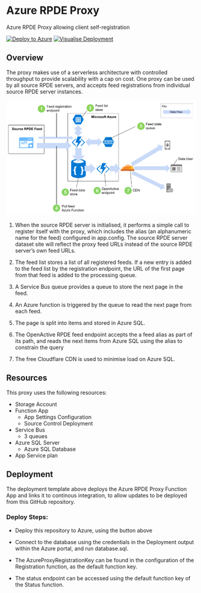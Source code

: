 # Azure RPDE Proxy
Azure RPDE Proxy allowing client self-registration

[![Deploy to Azure](https://azuredeploy.net/deploybutton.png)](https://portal.azure.com/#create/Microsoft.Template/uri/https%3A%2F%2Fraw.githubusercontent.com%2Fopenactive%2Fazure-rpde-proxy%2Fmaster%2FAzureRpdeProxyDeployment%2Fazuredeploy.json) [![Visualise Deployment](http://armviz.io/visualizebutton.png)](http://armviz.io/#/?load=https%3A%2F%2Fraw.githubusercontent.com%2Fopenactive%2Fazure-rpde-proxy%2Fmaster%2FAzureRpdeProxyDeployment%2Fazuredeploy.json)

## Overview

The proxy makes use of a serverless architecture with controlled throughput to provide scalability with a cap on cost. One proxy can be used by all source RPDE servers, and accepts feed registrations from individual source RPDE server instances.

![RPDE Proxy Architecture](rpde-proxy-architecture.png)

1. When the source RPDE server is initialised, it performs a simple call to register itself with the proxy, which includes the alias  (an alphanumeric name for the feed) configured in app.config. The source RPDE server dataset site will reflect the proxy feed URLs instead of the source RPDE server’s own feed URLs.

2. The feed list stores a list of all registered feeds. If a new entry is added to the feed list by the registration endpoint, the URL of the first page from that feed is added to the processing queue.

3. A Service Bus queue provides a queue to store the next page in the feed.

4. An Azure function is triggered by the queue to read the next page from each feed.

5. The page is split into items and stored in Azure SQL.

6. The OpenActive RPDE feed endpoint accepts the a feed alias as part of its path, and reads the next items from Azure SQL using the alias to constrain the query

7. The free Cloudflare CDN is used to minimise load on Azure SQL. 

## Resources

This proxy uses the following resources:

- Storage Account
- Function App
    - App Settings Configuration
    - Source Control Deployment
- Service Bus
	- 3 queues
- Azure SQL Server
	- Azure SQL Database
- App Service plan


## Deployment

The deployment template above deploys the Azure RPDE Proxy Function App and links it to continous integration, to allow updates to be deployed from this GitHub repository.

### Deploy Steps:

- Deploy this repository to Azure, using the button above

- Connect to the database using the credentials in the Deployment output within the Azure portal, and run database.sql.

- The AzureProxyRegistrationKey can be found in the configuration of the Registration function, as the default function key.

- The status endpoint can be accessed using the default function key of the Status function.

